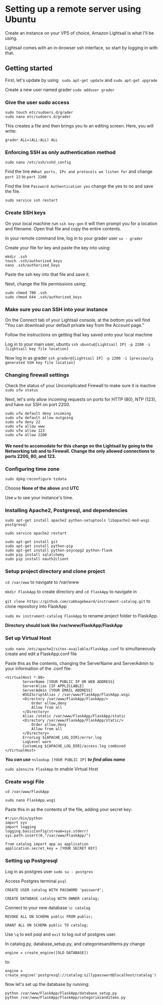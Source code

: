 # Setting up a remote server using Ubuntu

Create an instance on your VPS of choice, Amazon Lightsail is what I'll be using.

Lightsail comes with an in-browser ssh interface, so start by logging in with that.

## Getting started

First, let's update by using ``` sudo apt-get update``` and ```sudo apt-get upgrade```

Create a new user named grader ```sudo adduser grader```

### Give the user sudo access 

```
sudo touch etc/sudoers.d/grader
sudo nano etc/sudoers.d/grader
```
This creates a file and then brings you to an editing screen. Here, you will write: 
```
grader ALL=(ALL:ALL) ALL
```

### Enforcing SSH as only authentication method

```sudo nano /etc/ssh/sshd_config```

Find the line ```#What ports, IPs and protocols we listen for``` and change ```port 22``` to ```port 2200```


Find the line ```Password Authentication yes``` change the yes to no and save the file.

```sudo service ssh restart```

### Create SSH keys

On your local machine run ```ssh key-gen``` it will then prompt you for a location and filename. Open that file and copy the entire contents. 

In your remote command line, log in to your grader user ```su - grader```

Create your file for key and paste the key into using:

```
mkdir .ssh
touch .ssh/authorized_keys
nano .ssh/authorized_keys
```
Paste the ssh key into that file and save it.

Next, change the file permissions using:
```
sudo chmod 700 .ssh
sudo chmod 644 .ssh/authorized_keys
```

### Make sure you can SSH into your instance
On the Connect tab of your Lightsail console, at the bottom you will find "You can download your default private key from the Account page."

Follow the instructions on getting that key saved onto your local machine

Log in to your main user, ubuntu ```ssh ubuntu@[Lightsail IP] -p 2200 -i [Lightsail key file location]```

Now log in as grader ```ssh grader@[Lightsail IP] -p 2200 -i [previously generated SSH key file location]```

### Changing firewall settings

Check the status of your Uncomplicated Firewall to make sure it is inactive ```sudo ufw status```

Next, let's only allow incoming requests on ports for HTTP (80), NTP (123), and have our SSH on port 2200.
```
sudo ufw default deny incoming
sudo ufw default allow outgoing
sudo ufw deny 22
sudo ufw allow www
sudo ufw allow 123
sudo ufw allow 2200
```

#### We need to accomodate for this change on the Lightsail by going to the Networking tab and to Firewall. Change the only allowed connections to ports 2200, 80, and 123.

### Configuring time zone

```sudo dpkg-reconfigure tzdata```

Choose **None of the above** and **UTC**

Use ```w``` to see your instance's time.

### Installing Apache2, Postgresql, and dependencies

```sudo apt-get install apache2 python-setuptools libapache2-mod-wsgi postgresql```

```sudo service apache2 restart```

```
sudo apt-get install git
sudo apt-get install python-pip
sudo apt-get install python-psycopg2 python-flask 
sudo pip install sqlalchemy
sudo pip install oauth2client
```

### Setup project directory and clone project

 ```cd /var/www``` to navigate to /var/www
 
 ```mkdir FlaskApp``` to create directory and ```cd FlaskApp``` to navigate in
 
 ```git clone https://github.com/cabbagebeard/instrument-catalog.git``` to clone repository into FlaskApp
 
 ```sudo mv instrument-catalog FlaskApp``` to rename project folder to FlaskApp. 
 
 **Directory should look like /var/www/FlaskApp/FlaskApp**

### Set up Virtual Host

```sudo nano /etc/apache2/sites-available/FlaskApp.conf``` to simultaneously create and edit a FlaskApp.conf file

Paste this as the contents, changing the ServerName and ServerAdmin to your information
of the .conf file: 
```
<VirtualHost *:80>
		ServerName [YOUR PUBLIC IP OR WEB ADDRESS]
		ServerAlias [IF APPLICLABLE]
		ServerAdmin [YOUR EMAIL ADDRESS]
		WSGIScriptAlias / /var/www/FlaskApp/FlaskApp.wsgi
		<Directory /var/www/FlaskApp/FlaskApp/>
			Order allow,deny
			Allow from all
		</Directory>
		Alias /static /var/www/FlaskApp/FlaskApp/static
		<Directory /var/www/FlaskApp/FlaskApp/static/>
			Order allow,deny
			Allow from all
		</Directory>
		ErrorLog ${APACHE_LOG_DIR}/error.log
		LogLevel warn
		CustomLog ${APACHE_LOG_DIR}/access.log combined
</VirtualHost> 
```
***You can use*** ```nslookup [YOUR PUBLIC IP]``` ***to find alias name***

```sudo a2ensite FlaskApp``` to enable Virtual Host


### Create wsgi File

```cd /var/www/FlaskApp```

```sudo nano FlaskApp.wsgi```

Paste this in as the contents of the file, adding your secret key:
```
#!/usr/bin/python
import sys
import logging
logging.basicConfig(stream=sys.stderr)
sys.path.insert(0,"/var/www/FlaskApp/")

from catalog import app as application
application.secret_key = [YOUR SECRET KEY]
```
### Setting up Postgresql

Log in as postgres user ```sudo su - postgres```

Access Postgres terminal ```psql```

```CREATE USER catalog WITH PASSWORD 'password';```

```CREATE DATABASE catalog WITH OWNER catalog;```

Connect to your new database ```\c catalog```

```REVOKE ALL ON SCHEMA public FROM public;```

```GRANT ALL ON SCHEMA public TO catalog;```

Use ```\q``` to exit psql and ```exit``` to log out of postgres user.

In catalog.py, database_setup.py, and categoriesanditems.py change 

```engine = create_engine([OLD DATABASE])```

to:

```engine = create_engine('postgresql://catalog:sillypassword@localhost/catalog')```

Now let's set up the database by running:
```
python /var/www/FlaskApp/FlaskApp/database_setup.py
python /var/www/FlaskApp/FlaskApp/categoriesanditems.py
```
